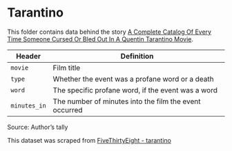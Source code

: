 # Tarantino

This folder contains data behind the story [A Complete Catalog Of Every Time Someone Cursed Or Bled Out In A Quentin Tarantino Movie](http://fivethirtyeight.com/features/complete-catalog-curses-deaths-quentin-tarantino-films).

Header | Definition
---|---------
`movie` | Film title
`type` | Whether the event was a profane word or a death
`word` | The specific profane word, if the event was a word
`minutes_in` | The number of minutes into the film the event occurred


Source: Author’s tally

This dataset was scraped from [FiveThirtyEight - tarantino](https://github.com//fivethirtyeight/data/tree/master/tarantino)